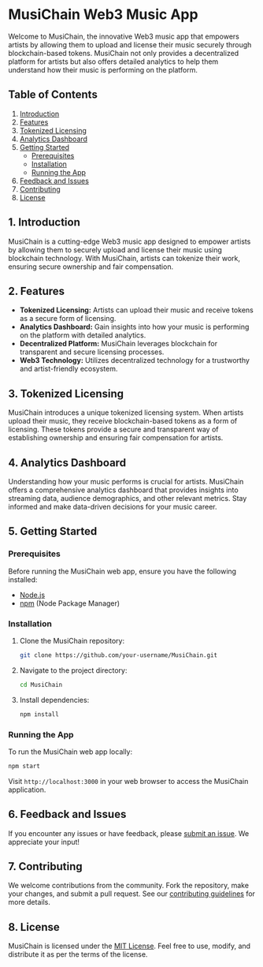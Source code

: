 # MusiChain Web3 Music App

Welcome to MusiChain, the innovative Web3 music app that empowers artists by allowing them to upload and license their music securely through blockchain-based tokens. MusiChain not only provides a decentralized platform for artists but also offers detailed analytics to help them understand how their music is performing on the platform.

## Table of Contents
1. [Introduction](#introduction)
2. [Features](#features)
3. [Tokenized Licensing](#tokenized-licensing)
4. [Analytics Dashboard](#analytics-dashboard)
5. [Getting Started](#getting-started)
   - [Prerequisites](#prerequisites)
   - [Installation](#installation)
   - [Running the App](#running-the-app)
6. [Feedback and Issues](#feedback-and-issues)
7. [Contributing](#contributing)
8. [License](#license)

## 1. Introduction

MusiChain is a cutting-edge Web3 music app designed to empower artists by allowing them to securely upload and license their music using blockchain technology. With MusiChain, artists can tokenize their work, ensuring secure ownership and fair compensation.

## 2. Features

- **Tokenized Licensing:** Artists can upload their music and receive tokens as a secure form of licensing.
- **Analytics Dashboard:** Gain insights into how your music is performing on the platform with detailed analytics.
- **Decentralized Platform:** MusiChain leverages blockchain for transparent and secure licensing processes.
- **Web3 Technology:** Utilizes decentralized technology for a trustworthy and artist-friendly ecosystem.

## 3. Tokenized Licensing

MusiChain introduces a unique tokenized licensing system. When artists upload their music, they receive blockchain-based tokens as a form of licensing. These tokens provide a secure and transparent way of establishing ownership and ensuring fair compensation for artists.

## 4. Analytics Dashboard

Understanding how your music performs is crucial for artists. MusiChain offers a comprehensive analytics dashboard that provides insights into streaming data, audience demographics, and other relevant metrics. Stay informed and make data-driven decisions for your music career.

## 5. Getting Started

### Prerequisites

Before running the MusiChain web app, ensure you have the following installed:

- [Node.js](https://nodejs.org/)
- [npm](https://www.npmjs.com/) (Node Package Manager)

### Installation

1. Clone the MusiChain repository:

   ```bash
   git clone https://github.com/your-username/MusiChain.git
   ```

2. Navigate to the project directory:

   ```bash
   cd MusiChain
   ```

3. Install dependencies:

   ```bash
   npm install
   ```

### Running the App

To run the MusiChain web app locally:

```bash
npm start
```

Visit `http://localhost:3000` in your web browser to access the MusiChain application.

## 6. Feedback and Issues

If you encounter any issues or have feedback, please [submit an issue](https://github.com/your-username/MusiChain/issues). We appreciate your input!

## 7. Contributing

We welcome contributions from the community. Fork the repository, make your changes, and submit a pull request. See our [contributing guidelines](CONTRIBUTING.md) for more details.

## 8. License

MusiChain is licensed under the [MIT License](LICENSE). Feel free to use, modify, and distribute it as per the terms of the license.
